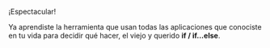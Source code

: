 ¡Espectacular!

Ya aprendiste la herramienta que usan todas las aplicaciones que conociste en tu vida para decidir qué hacer, el viejo y querido **if / if...else**.